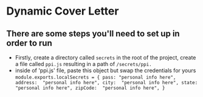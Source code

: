 # Dynamic Cover Letter
## There are some steps you'll need to set up in order to run
- Firstly, create a directory called ``secrets`` in the root of the project, create a file called ``ppi.js`` resulting in a path of ``/secrets/ppi.``
- inside of 'ppi.js' file, paste this object but swap the credentials for yours
`module.exports.localSecrets = {
    pass: "personal info here",
    address:  "personal info here",
    city:  "personal info here",
    state:  "personal info here",
    zipCode:  "personal info here",
}`
